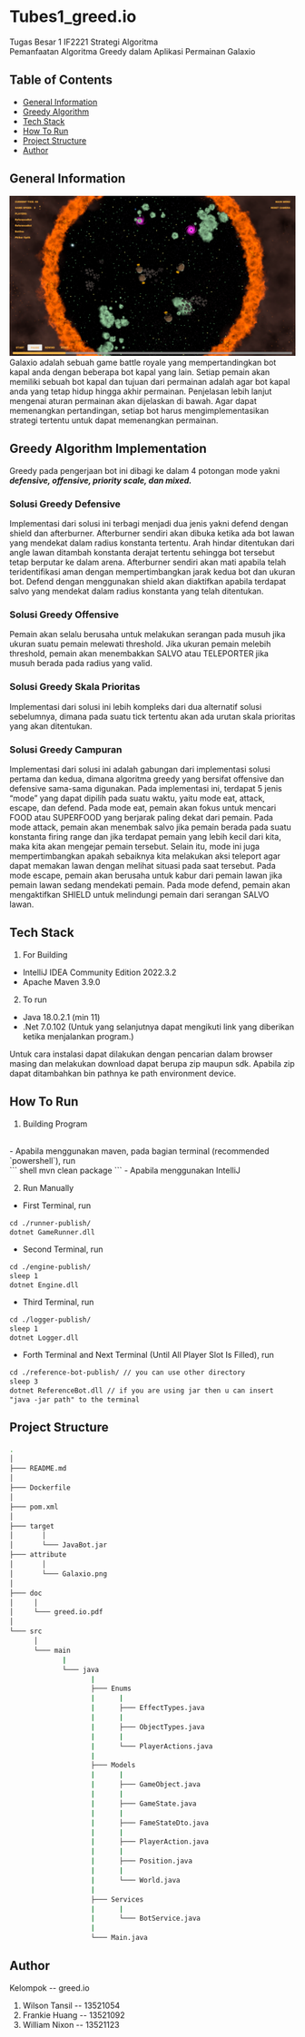 # Tubes1_greed.io
Tugas Besar 1 IF2221 Strategi Algoritma
<br>
Pemanfaatan Algoritma Greedy dalam Aplikasi Permainan Galaxio

## Table of Contents
* [General Information](#general-information)
* [Greedy Algorithm](#greedy-algorithm-implementation)
* [Tech Stack](#tech-stack)
* [How To Run](#how-to-run)
* [Project Structure](#project-structure)
* [Author](#author)


## General Information
![Galaxio](./attribute/Galaxio.png)
Galaxio adalah sebuah game battle royale yang mempertandingkan bot kapal anda dengan beberapa bot kapal yang lain. Setiap pemain akan memiliki sebuah bot kapal dan tujuan dari permainan adalah agar bot kapal anda yang tetap hidup hingga akhir permainan. Penjelasan lebih lanjut mengenai aturan permainan akan dijelaskan di bawah. Agar dapat memenangkan pertandingan, setiap bot harus mengimplementasikan strategi tertentu untuk dapat memenangkan permainan.

## Greedy Algorithm Implementation
Greedy pada pengerjaan bot ini dibagi ke dalam 4 potongan mode yakni <strong> <em> defensive, offensive, priority scale, dan mixed. </em></strong>
### Solusi Greedy Defensive
Implementasi dari solusi ini terbagi menjadi dua jenis yakni defend dengan shield dan afterburner.  Afterburner sendiri akan dibuka ketika ada bot lawan yang mendekat dalam radius konstanta tertentu. Arah hindar ditentukan dari angle lawan ditambah konstanta derajat tertentu sehingga bot tersebut tetap berputar ke dalam arena. Afterburner sendiri akan mati apabila telah teridentifikasi aman dengan mempertimbangkan jarak kedua bot dan ukuran bot. Defend dengan menggunakan shield akan diaktifkan apabila terdapat salvo yang mendekat dalam radius konstanta yang telah ditentukan. 
### Solusi Greedy Offensive
Pemain akan selalu berusaha untuk melakukan serangan pada musuh jika ukuran suatu pemain melewati threshold. Jika ukuran pemain melebih threshold, pemain akan menembakkan SALVO atau TELEPORTER jika musuh berada pada radius yang valid. 
### Solusi Greedy Skala Prioritas
Implementasi dari solusi ini lebih kompleks dari dua alternatif solusi sebelumnya, dimana pada suatu tick tertentu akan ada urutan skala prioritas yang akan ditentukan.
### Solusi Greedy Campuran
Implementasi dari solusi ini adalah gabungan dari implementasi solusi pertama dan kedua, dimana algoritma greedy yang bersifat offensive dan defensive sama-sama digunakan. Pada implementasi ini, terdapat 5 jenis “mode” yang dapat dipilih pada suatu waktu, yaitu mode eat, attack, escape, dan defend.
Pada mode eat, pemain akan fokus untuk mencari FOOD atau SUPERFOOD yang berjarak paling dekat dari pemain. 
Pada mode attack, pemain akan menembak salvo jika pemain berada pada suatu konstanta firing range dan jika terdapat pemain yang lebih kecil dari kita, maka kita akan mengejar pemain tersebut. Selain itu, mode ini juga mempertimbangkan apakah sebaiknya kita melakukan aksi teleport agar dapat memakan lawan dengan melihat situasi pada saat tersebut.
Pada mode escape, pemain akan berusaha untuk kabur dari pemain lawan jika pemain lawan sedang mendekati pemain.
Pada mode defend, pemain akan mengaktifkan SHIELD untuk melindungi pemain dari serangan SALVO lawan.

## Tech Stack
1. For Building
- IntelliJ IDEA Community Edition 2022.3.2
- Apache Maven 3.9.0
2. To run
- Java 18.0.2.1 (min 11)
- .Net 7.0.102 (Untuk yang selanjutnya dapat mengikuti link yang diberikan ketika menjalankan program.)

Untuk cara instalasi dapat dilakukan dengan pencarian dalam browser masing dan melakukan download dapat berupa zip maupun sdk. Apabila zip dapat ditambahkan bin pathnya ke path environment device.

## How To Run
1. Building Program
<br>
- Apabila menggunakan maven, pada bagian terminal (recommended `powershell`), run
<br>
``` shell
mvn clean package
```
- Apabila menggunakan IntelliJ

2. Run Manually
- First Terminal, run
``` shell
cd ./runner-publish/
dotnet GameRunner.dll 
```
- Second Terminal, run
``` shell
cd ./engine-publish/
sleep 1
dotnet Engine.dll 
```
- Third Terminal, run
``` shell
cd ./logger-publish/
sleep 1
dotnet Logger.dll
```
- Forth Terminal and Next Terminal (Until All Player Slot Is Filled), run
``` shell
cd ./reference-bot-publish/ // you can use other directory
sleep 3
dotnet ReferenceBot.dll // if you are using jar then u can insert "java -jar path" to the terminal
```

## Project Structure
```bash
.
│   
├─── README.md
│
├─── Dockerfile
│
├─── pom.xml
│
├─── target
│       │
│       └─── JavaBot.jar
├─── attribute
│       │
│       └─── Galaxio.png
│
├─── doc
│     │
│     └─── greed.io.pdf
│
└─── src
      │
      └─── main
             |
             └─── java
                    |
                    ├─── Enums
                    |      |
                    |      ├─── EffectTypes.java
                    |      |
                    |      ├─── ObjectTypes.java
                    |      |
                    |      └─── PlayerActions.java
                    |
                    ├─── Models
                    |      |
                    |      ├─── GameObject.java
                    |      |
                    |      ├─── GameState.java
                    |      |
                    |      ├─── FameStateDto.java
                    |      |
                    |      ├─── PlayerAction.java
                    |      |
                    |      ├─── Position.java
                    |      |
                    |      └─── World.java    
                    |
                    ├─── Services
                    |      |
                    |      └─── BotService.java
                    |
                    └─── Main.java
```

## Author
Kelompok -- greed.io 
1. Wilson Tansil -- 13521054
2. Frankie Huang -- 13521092
3. William Nixon -- 13521123